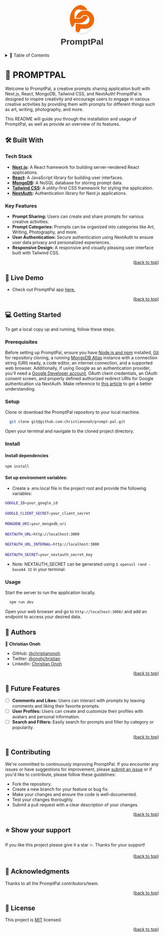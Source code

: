 <a name="readme-top"></a>

<div align="center">
  <img src="/public/assets/images/logo.png" alt="logo" width="80" height="auto" style="border-radius: 50%; box-shadow: 0 4px 6px rgba(0, 0, 0, 0.1);"/>
  <h1 style="font-family: 'Arial', sans-serif; color: #333; font-weight: bold; margin-top: 10px;">PromptPal</h1>
</div>


<!-- TABLE OF CONTENTS -->
<details>
<summary> 📗 Table of Contents</summary>

- [📖 About the Project](#about-project)
  - [🛠 Built With](#built-with)
    - [Tech Stack](#tech-stack)
    - [Key Features](#key-features)
  - [🚀 Link to Live Demo](#liveDemo)
- [💻 Getting Started](#getting-started)
  - [Setup](#setup)
  - [Prerequisites](#prerequisites)
  - [Install](#install)
  - [Usage](#usage)
- [👥 Team](#team)
- [👥 Authors](#authors)
- [🔭 Future Features](#future-features)
- [🤝 Contributing](#contributing)
- [⭐️ Show your support](#support)
- [🙏 Acknowledgements](#acknowledgements)
<!-- - [❓ FAQ (OPTIONAL)](#faq) -->
- [📝 License](#license)
</details>
<!-- PROJECT DESCRIPTION -->

# 📑 PROMPTPAL <a name="about-project"></a>

Welcome to PromptPal, a creative prompts sharing application built with Next.js, React, MongoDB, Tailwind CSS, and NextAuth! PromptPal is designed to inspire creativity and encourage users to engage in various creative activities by providing them with prompts for different things such as art, writing, photography, and more.

This README will guide you through the installation and usage of PromptPal, as well as provide an overview of its features.
## 🛠 Built With <a name="built-with"></a>

### Tech Stack <a name="tech-stack"></a>

- **[Next.js](https://nextjs.org/):** A React framework for building server-rendered React applications.
- **[React](https://react.dev/):** A JavaScript library for building user interfaces.
- **[MongoDB](https://www.mongodb.com/):** A NoSQL database for storing prompt data.
- **[Tailwind CSS](https://tailwindcss.com/):** A utility-first CSS framework for styling the application.
- **[NextAuth](https://next-auth.js.org/):** Authentication library for Next.js applications.

<!-- Features -->

### Key Features <a name="key-features"></a>

- **Prompt Sharing:** Users can create and share prompts for various creative activities.
- **Prompt Categories:** Prompts can be organized into categories like Art, Writing, Photography, and more.
- **User Authentication:** Secure authentication using NextAuth to ensure user data privacy and personalized experiences.
- **Responsive Design:** A responsive and visually pleasing user interface built with Tailwind CSS.


<p align="right">(<a href="#readme-top">back to top</a>)</p>

<!-- LIVE DEMO -->

## 🚀 Live Demo<a name="liveDemo"></a>

- Check out PromptPal app [here.](https://vecs-school.onrender.com)

<p align="right">(<a href="#readme-top">back to top</a>)</p>

<!-- GETTING STARTED -->

## 💻 Getting Started <a name="getting-started"></a>

To get a local copy up and running, follow these steps.

### Prerequisites

Before setting up PromptPal, ensure you have [Node.js and npm](https://nodejs.org/) installed, [Git](https://git-scm.com/) for repository cloning, a running [MongoDB Atlas](https://www.mongodb.com/) instance with a connection string (URI) ready, a code editor, an internet connection, and a supported web browser. Additionally, if using Google as an authentication provider, you'll need a [Google Developer account](https://cloud.google.com/), OAuth client credentials, an OAuth consent screen, and properly defined authorized redirect URIs for Google authentication via NextAuth. Make reference to [this article](https://clerk.com/blog/add-google-login-next13-app?utm_source=www.google.com&utm_medium=referral&utm_campaign=none) to get a better understanding.

### Setup

Clone or download the PromptPal repository to your local machine.
```sh
  git clone git@github.com:christianonoh/prompt-pal.git
```
Open your terminal and navigate to the cloned project directory.

### Install

#### Install dependencies

```sh
npm install
```
#### Set up environment variables:

- Create a .env.local file in the project root and provide the following variables:

```sh
GOOGLE_ID=your_google_id

GOOGLE_CLIENT_SECRET=your_client_secret

MONGODB_URI=your_mongodb_uri

NEXTAUTH_URL=http://localhost:3000

NEXTAUTH_URL_INTERNAL=http://localhost:3000

NEXTAUTH_SECRET=your_nextauth_secret_key
```
- Note: NEXTAUTH_SECRET can be generated using `$ openssl rand -base64 32` in your terminal.

### Usage
Start the server to run the application locally.

```sh
  npm run dev
```
Open your web browser and go to `http://localhost:3000/` and add an endpoint to access your desired data.


<!-- AUTHORS -->

## 👥 Authors <a name="authors"></a>

👤 **Christian Onoh**

- GitHub: [@christianonoh](https://github.com/christianonoh)
- Twitter: [@onohchristian](https://twitter.com/onohchristian)
- LinkedIn: [Christian Onoh](https://www.linkedin.com/in/christianonoh)

<p align="right">(<a href="#readme-top">back to top</a>)</p>

<!-- FUTURE FEATURES -->

## 🔭 Future Features <a name="future-features"></a>

- [ ] **Comments and Likes:** Users can interact with prompts by leaving comments and liking their favorite prompts.
- [ ] **User Profiles:** Users can create and customize their profiles with avatars and personal information.
- [ ] **Search and Filters:** Easily search for prompts and filter by category or popularity.
<p align="right">(<a href="#readme-top">back to top</a>)</p>

<!-- CONTRIBUTING -->

## 🤝 Contributing <a name="contributing"></a>
We're committed to continuously improving PromptPal. If you encounter any issues or have suggestions for improvement, please [submit an issue](https://github.com/christianonoh/vecs-school-backend/issues) or if you'd like to contribute, please follow these guidelines:
- Fork the repository.
- Create a new branch for your feature or bug fix.
- Make your changes and ensure the code is well-documented.
- Test your changes thoroughly.
- Submit a pull request with a clear description of your changes.

<p align="right">(<a href="#readme-top">back to top</a>)</p>

<!-- SUPPORT -->

## ⭐️ Show your support <a name="support"></a>

If you like this project please give it a star ⭐️. Thanks for your support!

<p align="right">(<a href="#readme-top">back to top</a>)</p>

<!-- ACKNOWLEDGEMENTS -->

## 🙏 Acknowledgments <a name="acknowledgements"></a>
Thanks to all the PromptPal contributors/team.

<p align="right">(<a href="#readme-top">back to top</a>)</p>


<!-- LICENSE -->

## 📝 License <a name="license"></a>

This project is [MIT](./LICENSE) licensed.

<p align="right">(<a href="#readme-top">back to top</a>)</p>
